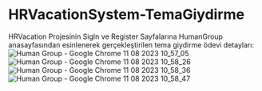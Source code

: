 # HRVacationSystem-TemaGiydirme
HRVacation Projesinin SigIn ve Register Sayfalarına HumanGroup anasayfasından esinlenerek gerçekleştirilen tema giydirme ödevi detayları:
![Human Group - Google Chrome 11 08 2023 10_57_05](https://github.com/ibrahimBinarbasi/HRVacationSystem-TemaGiydirme/assets/140318380/9be69081-ee41-4b96-a5c4-52f87ddac66f)
![Human Group - Google Chrome 11 08 2023 10_58_26](https://github.com/ibrahimBinarbasi/HRVacationSystem-TemaGiydirme/assets/140318380/bf84585e-6619-4f75-bd9d-fb78b7bc1f4e)
![Human Group - Google Chrome 11 08 2023 10_58_36](https://github.com/ibrahimBinarbasi/HRVacationSystem-TemaGiydirme/assets/140318380/0b3084df-1b42-438f-9bb4-3ce5472e8132)
![Human Group - Google Chrome 11 08 2023 10_58_47](https://github.com/ibrahimBinarbasi/HRVacationSystem-TemaGiydirme/assets/140318380/3025118f-9cbf-4e79-befc-d00491066b46)
